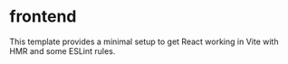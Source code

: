 # frontend

This template provides a minimal setup to get React working in Vite with HMR and some ESLint rules.


